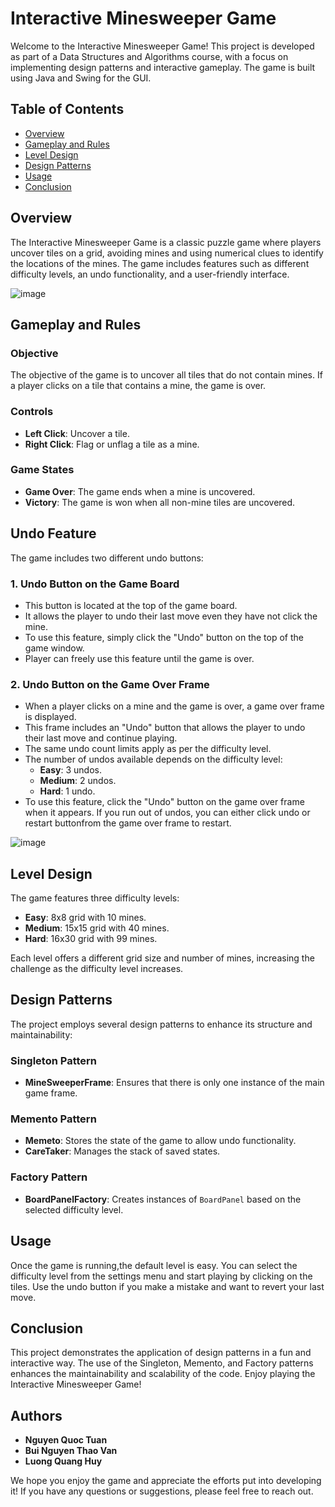 # Interactive Minesweeper Game

Welcome to the Interactive Minesweeper Game! This project is developed as part of a Data Structures and Algorithms course, with a focus on implementing design patterns and interactive gameplay. The game is built using Java and Swing for the GUI.

## Table of Contents

- [Overview](#overview)
- [Gameplay and Rules](#gameplay-and-rules)
- [Level Design](#level-design)
- [Design Patterns](#design-patterns)
- [Usage](#usage)
- [Conclusion](#conclusion)

## Overview

The Interactive Minesweeper Game is a classic puzzle game where players uncover tiles on a grid, avoiding mines and using numerical clues to identify the locations of the mines. The game includes features such as different difficulty levels, an undo functionality, and a user-friendly interface.

![image](https://github.com/tunsimp/MineSweeper/assets/125936708/83ca4943-d258-418a-9ba8-7635a4585001)

## Gameplay and Rules

### Objective
The objective of the game is to uncover all tiles that do not contain mines. If a player clicks on a tile that contains a mine, the game is over.

### Controls
- **Left Click**: Uncover a tile.
- **Right Click**: Flag or unflag a tile as a mine.

### Game States
- **Game Over**: The game ends when a mine is uncovered.
- **Victory**: The game is won when all non-mine tiles are uncovered.

## Undo Feature

The game includes two different undo buttons:

### 1. Undo Button on the Game Board
- This button is located at the top of the game board.
- It allows the player to undo their last move even they have not click the mine.
- To use this feature, simply click the "Undo" button on the top of the game window.
- Player can freely use this feature until the game is over.

### 2. Undo Button on the Game Over Frame
- When a player clicks on a mine and the game is over, a game over frame is displayed.
- This frame includes an "Undo" button that allows the player to undo their last move and continue playing.
- The same undo count limits apply as per the difficulty level.
- The number of undos available depends on the difficulty level:
  - **Easy**: 3 undos.
  - **Medium**: 2 undos.
  - **Hard**: 1 undo.
- To use this feature, click the "Undo" button on the game over frame when it appears.
If you run out of undos, you can either click undo or restart buttonfrom the game over frame to restart.

![image](https://github.com/tunsimp/MineSweeper/assets/125936708/2c3b5f9d-660d-4764-9cc9-49da74e278ac)

## Level Design

The game features three difficulty levels:
- **Easy**: 8x8 grid with 10 mines.
- **Medium**: 15x15 grid with 40 mines.
- **Hard**: 16x30 grid with 99 mines.

Each level offers a different grid size and number of mines, increasing the challenge as the difficulty level increases.

## Design Patterns

The project employs several design patterns to enhance its structure and maintainability:

### Singleton Pattern
- **MineSweeperFrame**: Ensures that there is only one instance of the main game frame.

### Memento Pattern
- **Memeto**: Stores the state of the game to allow undo functionality.
- **CareTaker**: Manages the stack of saved states.

### Factory Pattern
- **BoardPanelFactory**: Creates instances of `BoardPanel` based on the selected difficulty level.


## Usage

Once the game is running,the default level is easy. You can select the difficulty level from the settings menu and start playing by clicking on the tiles. Use the undo button if you make a mistake and want to revert your last move.

## Conclusion

This project demonstrates the application of design patterns in a fun and interactive way. The use of the Singleton, Memento, and Factory patterns enhances the maintainability and scalability of the code. Enjoy playing the Interactive Minesweeper Game!

## Authors

- **Nguyen Quoc Tuan**
- **Bui Nguyen Thao Van**
- **Luong Quang Huy**

We hope you enjoy the game and appreciate the efforts put into developing it! If you have any questions or suggestions, please feel free to reach out.

